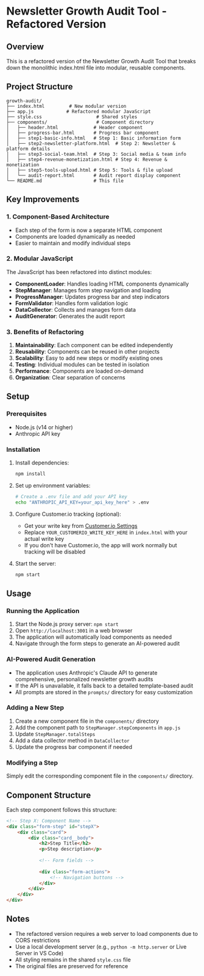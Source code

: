# Newsletter Growth Audit Tool - Refactored Version

## Overview
This is a refactored version of the Newsletter Growth Audit Tool that breaks down the monolithic index.html file into modular, reusable components.

## Project Structure

```
growth-audit/
├── index.html         # New modular version
├── app.js            # Refactored modular JavaScript
├── style.css                    # Shared styles
├── components/                  # Component directory
│   ├── header.html             # Header component
│   ├── progress-bar.html       # Progress bar component
│   ├── step1-basic-info.html   # Step 1: Basic information form
│   ├── step2-newsletter-platform.html  # Step 2: Newsletter & platform details
│   ├── step3-social-team.html  # Step 3: Social media & team info
│   ├── step4-revenue-monetization.html # Step 4: Revenue & monetization
│   ├── step5-tools-upload.html # Step 5: Tools & file upload
│   └── audit-report.html       # Audit report display component
└── README.md                   # This file
```

## Key Improvements

### 1. Component-Based Architecture
- Each step of the form is now a separate HTML component
- Components are loaded dynamically as needed
- Easier to maintain and modify individual steps

### 2. Modular JavaScript
The JavaScript has been refactored into distinct modules:

- **ComponentLoader**: Handles loading HTML components dynamically
- **StepManager**: Manages form step navigation and loading
- **ProgressManager**: Updates progress bar and step indicators
- **FormValidator**: Handles form validation logic
- **DataCollector**: Collects and manages form data
- **AuditGenerator**: Generates the audit report

### 3. Benefits of Refactoring

1. **Maintainability**: Each component can be edited independently
2. **Reusability**: Components can be reused in other projects
3. **Scalability**: Easy to add new steps or modify existing ones
4. **Testing**: Individual modules can be tested in isolation
5. **Performance**: Components are loaded on-demand
6. **Organization**: Clear separation of concerns

## Setup

### Prerequisites
- Node.js (v14 or higher)
- Anthropic API key

### Installation
1. Install dependencies:
   ```bash
   npm install
   ```

2. Set up environment variables:
   ```bash
   # Create a .env file and add your API key
   echo "ANTHROPIC_API_KEY=your_api_key_here" > .env
   ```

3. Configure Customer.io tracking (optional):
   - Get your write key from [Customer.io Settings](https://fly.customer.io/settings/api_credentials)
   - Replace `YOUR_CUSTOMERIO_WRITE_KEY_HERE` in `index.html` with your actual write key
   - If you don't have Customer.io, the app will work normally but tracking will be disabled

4. Start the server:
   ```bash
   npm start
   ```

## Usage

### Running the Application
1. Start the Node.js proxy server: `npm start`
2. Open `http://localhost:3001` in a web browser
3. The application will automatically load components as needed
4. Navigate through the form steps to generate an AI-powered audit

### AI-Powered Audit Generation
- The application uses Anthropic's Claude API to generate comprehensive, personalized newsletter growth audits
- If the API is unavailable, it falls back to a detailed template-based audit
- All prompts are stored in the `prompts/` directory for easy customization

### Adding a New Step
1. Create a new component file in the `components/` directory
2. Add the component path to `StepManager.stepComponents` in `app.js`
3. Update `StepManager.totalSteps`
4. Add a data collector method in `DataCollector`
5. Update the progress bar component if needed

### Modifying a Step
Simply edit the corresponding component file in the `components/` directory.

## Component Structure

Each step component follows this structure:
```html
<!-- Step X: Component Name -->
<div class="form-step" id="stepX">
    <div class="card">
        <div class="card__body">
            <h2>Step Title</h2>
            <p>Step description</p>
            
            <!-- Form fields -->
            
            <div class="form-actions">
                <!-- Navigation buttons -->
            </div>
        </div>
    </div>
</div>
```

## Notes

- The refactored version requires a web server to load components due to CORS restrictions
- Use a local development server (e.g., `python -m http.server` or Live Server in VS Code)
- All styling remains in the shared `style.css` file
- The original files are preserved for reference 